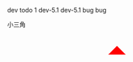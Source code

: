 dev todo 1  dev-5.1
dev-5.1  bug
bug

<!DOCTYPE html>
<html lang="en">
<head>
    <meta charset="UTF-8">
    <meta name="viewport" content="width=device-width, initial-scale=1.0">
    <title>小三角</title>
    <style>
        .angle{
            display: block;
            margin:20px auto;
            width: 0;
            height: 0;
            border: 20px solid transparent;
            border-bottom-color: red;
        }
    </style>
</head>
<body>
    <p>小三角</p>
    <div class="angle"></div>
</body>
</html>